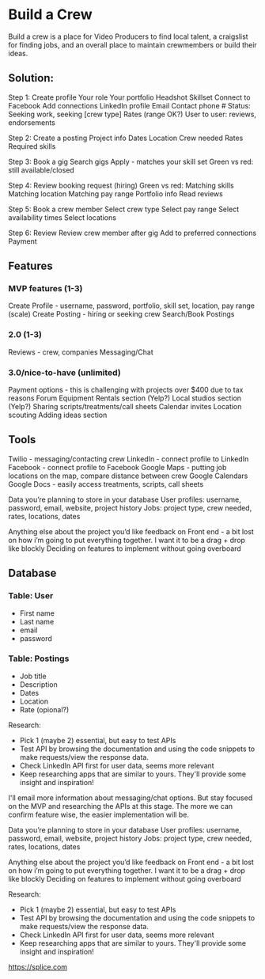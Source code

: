 # Build a Crew
Build a crew is a place for Video Producers to find local talent, a craigslist for finding jobs, and an overall place to maintain crewmembers or build their ideas.


## Solution:

Step 1: Create profile
Your role
Your portfolio
Headshot
Skillset
Connect to Facebook
Add connections
LinkedIn profile
Email
Contact phone #
Status: Seeking work, seeking [crew type]
Rates (range OK?)
User to user: reviews, endorsements

Step 2: Create a posting
Project info
Dates
Location
Crew needed
Rates
Required skills

Step 3: Book a gig
Search gigs
Apply - matches your skill set
Green vs red: still available/closed

Step 4: Review booking request (hiring)
Green vs red:
Matching skills
Matching location
Matching pay range
Portfolio info
Read reviews

Step 5: Book a crew member
Select crew type
Select pay range
Select availability times
Select locations

Step 6: Review
Review crew member after gig
Add to preferred connections
Payment

## Features
### MVP features (1-3)
Create Profile - username, password, portfolio, skill set, location, pay range (scale)
Create Posting - hiring or seeking crew
Search/Book Postings

### 2.0 (1-3)
Reviews - crew, companies
Messaging/Chat

### 3.0/nice-to-have (unlimited)
Payment options - this is challenging with projects over $400 due to tax reasons
Forum
Equipment Rentals section (Yelp?)
Local studios section (Yelp?)
Sharing scripts/treatments/call sheets
Calendar invites
Location scouting
Adding ideas section

## Tools
Twilio - messaging/contacting crew
LinkedIn - connect profile to LinkedIn
Facebook - connect profile to Facebook
Google Maps - putting job locations on the map, compare distance between crew
Google Calendars
Google Docs - easily access treatments, scripts, call sheets

Data you’re planning to store in your database
User profiles: username, password, email, website, project history
Jobs: project type, crew needed, rates, locations, dates

Anything else about the project you’d like feedback on
Front end - a bit lost on how i’m going to put everything together. I want it to be a drag + drop like blockly
Deciding on features to implement without going overboard


## Database

### Table: User
- First name
- Last name
- email
- password

### Table: Postings
- Job title
- Description
- Dates
- Location
- Rate (opional?)


Research:
* Pick 1 (maybe 2) essential, but easy to test APIs
* Test API by browsing the documentation and using the code snippets to make requests/view the response data.
* Check LinkedIn API first for user data, seems more relevant
* Keep researching apps that are similar to yours. They'll provide some insight and inspiration!

I'll email more information about messaging/chat options. But stay focused on the MVP and researching the APIs at this stage. The more we can confirm feature wise, the easier implementation will be.

Data you’re planning to store in your database
User profiles: username, password, email, website, project history
Jobs: project type, crew needed, rates, locations, dates

Anything else about the project you’d like feedback on
Front end - a bit lost on how i’m going to put everything together. I want it to be a drag + drop like blockly
Deciding on features to implement without going overboard

Research:
* Pick 1 (maybe 2) essential, but easy to test APIs
* Test API by browsing the documentation and using the code snippets to make requests/view the response data.
* Check LinkedIn API first for user data, seems more relevant
* Keep researching apps that are similar to yours. They'll provide some insight and inspiration!

https://splice.com


